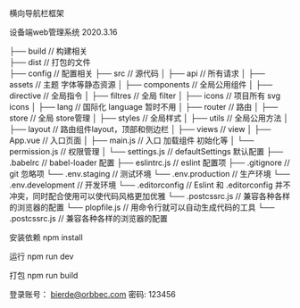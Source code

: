 横向导航栏框架

设备端web管理系统 
2020.3.16

├── build                      // 构建相关  
├── dist                       // 打包的文件  
├── config                     // 配置相关
├── src                        // 源代码
│   ├── api                    // 所有请求
│   ├── assets                 // 主题 字体等静态资源
│   ├── components             // 全局公用组件
│   ├── directive              // 全局指令
│   ├── filtres                // 全局 filter
│   ├── icons                  // 项目所有 svg icons
│   ├── lang                   // 国际化 language  暂时不用
│   ├── router                 // 路由
│   ├── store                  // 全局 store管理
│   ├── styles                 // 全局样式
│   ├── utils                  // 全局公用方法
│   ├── layout                 // 路由组件layout，顶部和侧边栏
│   ├── views                   // view
│   ├── App.vue                // 入口页面
│   ├── main.js                // 入口 加载组件 初始化等
│   └── permission.js          // 权限管理
│   └── settings.js            // defaultSettings 默认配置
├── .babelrc                   // babel-loader 配置
├── eslintrc.js                // eslint 配置项
├── .gitignore                 // git 忽略项
└── .env.staging               // 测试环境
└── .env.production            // 生产环境
└── .env.development           // 开发环境
└──  .editorconfig             // Eslint 和 .editorconfig 并不冲突，同时配合使用可以使代码风格更加优雅
└──  .postcssrc.js             // 兼容各种各样的浏览器的配置
└──  plopfile.js               // 用命令行就可以自动生成代码的工具
└──  .postcssrc.js             // 兼容各种各样的浏览器的配置

  
安装依赖
npm install

运行
npm run dev

打包
npm run build


登录账号：
bierde@orbbec.com
密码:
123456
